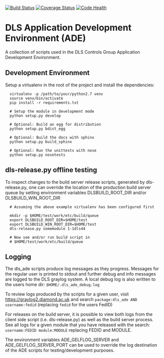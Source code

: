 [![Build Status](https://travis-ci.org/dls-controls/dls_ade.svg)](https://travis-ci.org/dls-controls/dls_ade)
[![Coverage Status](https://coveralls.io/repos/github/dls-controls/dls_ade/badge.svg?branch=master)](https://coveralls.io/github/dls-controls/dls_ade?branch=master)
[![Code Health](https://landscape.io/github/dls-controls/dls_ade/master/landscape.svg?style=flat)](https://landscape.io/github/dls-controls/dls_ade/master)

# DLS Application Development Environment (ADE)

A collection of scripts used in the DLS Controls Group Application Development Environment.

## Development Environment

Setup a virtualenv in the root of the project and install the dependencies:

```
  virtualenv -p /path/to/your/python2.7 venv
  source venv/bin/activate
  pip install -r requirements.txt
  
  # Setup the module in development mode
  python setup.py develop
  
  # Optional: Build an egg for distribution
  python setup.py bdist_egg
  
  # Optional: Build the docs with sphinx
  python setup.py build_sphinx
  
  # Optional: Run the unittests with nose
  python setup.py nosetests
```

## dls-release.py offline testing

To inspect changes to the build server release scripts,
generated by dls-release.py, one can override the location
of the production build server queue by setting environment
variables DLSBUILD_ROOT_DIR and/or DLSBUILD_WIN_ROOT_DIR

```
  # Assuming the above example virtualenv has been configured first

  mkdir -p $HOME/test/work/etc/build/queue
  export DLSBUILD_ROOT_DIR=$HOME/test
  export DLSBUILD_WIN_ROOT_DIR=$HOME/test
  dls-release.py somemodule 1-1dls44

  # Now see and/or run build script in
  # $HOME/test/work/etc/build/queue
```

## Logging

The dls_ade scripts produce log messages as they progress. Messages for the regular
user is printed to stdout and further debug and info messages are logged to the DLS
graylog system.
A local debug log is also written to the users home dir: `$HOME/.dls_ade_debug.log`

To review logs produced by the scripts for a given user, visit 
https://graylog2.diamond.ac.uk 
and search `package:dls_ade AND username:fedid` (replacing `fedid` for the users FedID)

For releases on the build server, it is possible to view both logs from the client side
script (i.e. dls-release.py) as well as the build server process. See all logs for a
given module that you have released with the search:
`username:FEDID module:MODULE` replacing FEDID and MODULE.

The environment variables ADE_GELFLOG_SERVER and ADE_GELFLOG_SERVER_PORT can be used to
override the log destination of the ADE scripts for testing/development purposes.